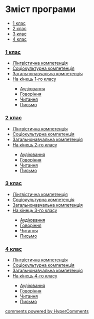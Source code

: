 <div id="hypercomments_widget" class="js-hypercomments-widget invisible"></div>

# Зміст програми

<ul class="nav nav-tabs">
<li class="active"><a data-toggle="tab" href="#home">1 клас</a></li>
<li><a data-toggle="tab" href="#menu1">2 клас</a></li>
<li><a data-toggle="tab" href="#menu2">3 клас</a></li>
<li><a data-toggle="tab" href="#menu3">4 клас</a></li>
</ul>

<div class="tab-content">
<div id="home" class="tab-pane fade in active">
<h3><a href="http://englishmongeneral.ed-era.com/1/1_klas.html">1 клас</a></h3>
<ul type="disc">
<li><a href="http://englishmongeneral.ed-era.com/1/lyngvystykhna_kompetenzia.html">Лінгвістична компетенція</a></li>
<li><a href="http://englishmongeneral.ed-era.com/1/soziokulturna_kompetenzia.html">Соціокультурна компетенція</a></li>
<li><a href="http://englishmongeneral.ed-era.com/1/zagalnonavchalna_kompetenzya.html">Загальнонавчальна компетенція</a></li>
<li><a href="http://englishmongeneral.ed-era.com/1/na_kynec_1_klasu_uchny_povunny_vmyty.html">На кінець 1-го класу</a></li>
<ul type="square">
<li><a href="http://englishmongeneral.ed-era.com/1/audiyuvannya.html">Аудіювання</a></li>
<li><a href="http://englishmongeneral.ed-era.com/1/govorinnya.html">Говоріння</a></li>
<li><a href="http://englishmongeneral.ed-era.com/1/chitannya.html">Читання</a></li>
<li><a href="http://englishmongeneral.ed-era.com/1/pysmo.html">Письмо</a></li>
</ul>
</ul>
</div>
<div id="menu1" class="tab-pane fade">
<h3><a href="http://englishmongeneral.ed-era.com/2/2_klas.html">2 клас</a></h3>
<ul type="disc">
<li><a href="http://englishmongeneral.ed-era.com/2/lyngvystykhna_kompetenzia.html">Лінгвістична компетенція</a></li>
<li><a href="http://englishmongeneral.ed-era.com/2/soziokulturna_kompetenzia.html">Соціокультурна компетенція</a></li>
<li><a href="http://englishmongeneral.ed-era.com/2/zagalnonavchalna_kompetenzya.html">Загальнонавчальна компетенція</a></li>
<li><a href="http://englishmongeneral.ed-era.com/2/na_kynec_2_klasu_uchny_povunny_vmyty.html">На кінець 2-го класу</a></li>
<ul type="square">
<li><a href="http://englishmongeneral.ed-era.com/2/audiyuvannya.html">Аудіювання</a></li>
<li><a href="http://englishmongeneral.ed-era.com/2/govorinnya.html">Говоріння</a></li>
<li><a href="http://englishmongeneral.ed-era.com/2/chitannya.html">Читання</a></li>
<li><a href="http://englishmongeneral.ed-era.com/2/pysmo.html">Письмо</a></li>
</ul>
</ul>
</div>
<div id="menu2" class="tab-pane fade">
<h3><a href="http://englishmongeneral.ed-era.com/3/3_klas.html">3 клас</a></h3>
<ul type="disc">
<li><a href="http://englishmongeneral.ed-era.com/3/lyngvystykhna_kompetenzia.html">Лінгвістична компетенція</a></li>
<li><a href="http://englishmongeneral.ed-era.com/3/soziokulturna_kompetenzia.html">Соціокультурна компетенція</a></li>
<li><a href="http://englishmongeneral.ed-era.com/3/zagalnonavchalna_kompetenzya.html">Загальнонавчальна компетенція</a></li>
<li><a href="http://englishmongeneral.ed-era.com/3/na_kynec_3_klasu_uchny_povunny_vmyty.html">На кінець 3-го класу</a></li>
<ul type="square">
<li><a href="http://englishmongeneral.ed-era.com/3/audiyuvannya.html">Аудіювання</a></li>
<li><a href="http://englishmongeneral.ed-era.com/3/govorinnya.html">Говоріння</a></li>
<li><a href="http://englishmongeneral.ed-era.com/3/chitannya.html">Читання</a></li>
<li><a href="http://englishmongeneral.ed-era.com/3/pysmo.html">Письмо</a></li>
</ul>
</ul>
</div>
<div id="menu3" class="tab-pane fade">
<h3><a href="http://englishmongeneral.ed-era.com/4/4_klas.html">4 клас</a></h3>
<ul type="disc">
<li><a href="http://englishmongeneral.ed-era.com/4/lyngvystykhna_kompetenzia.html">Лінгвістична компетенція</a></li>
<li><a href="http://englishmongeneral.ed-era.com/4/soziokulturna_kompetenzia.html">Соціокультурна компетенція</a></li>
<li><a href="http://englishmongeneral.ed-era.com/4/zagalnonavchalna_kompetenzya.html">Загальнонавчальна компетенція</a></li>
<li><a href="http://englishmongeneral.ed-era.com/4/na_kynec_4_klasu_uchny_povunny_vmyty.html">На кінець 4-го класу</a></li>
<ul type="square">
<li><a href="http://englishmongeneral.ed-era.com/4/audiyuvannya.html">Аудіювання</a></li>
<li><a href="http://englishmongeneral.ed-era.com/4/govorinnya.html">Говоріння</a></li>
<li><a href="http://englishmongeneral.ed-era.com/4/chitannya.html">Читання</a></li>
<li><a href="http://englishmongeneral.ed-era.com/4/pysmo.html">Письмо</a></li>
</ul>
</ul>
</div>
</div>


<div class="js-hypercomments-container">
<a href="http://hypercomments.com" class="hc-link" title="comments widget">comments powered by HyperComments</a>
</div>